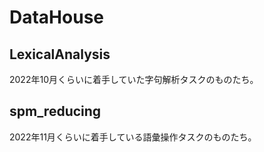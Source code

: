 # DataHouse

## LexicalAnalysis

2022年10月くらいに着手していた字句解析タスクのものたち。

## spm_reducing

2022年11月くらいに着手している語彙操作タスクのものたち。
